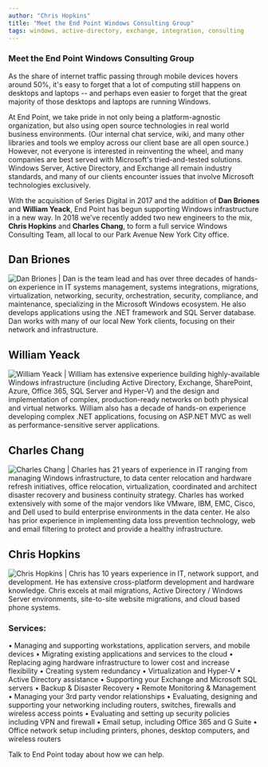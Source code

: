 ```yaml
---
author: "Chris Hopkins"
title: "Meet the End Point Windows Consulting Group"
tags: windows, active-directory, exchange, integration, consulting
---
```


### Meet the End Point Windows Consulting Group

As the share of internet traffic passing through mobile devices hovers around 50%, it's easy to forget that a lot of computing still happens on desktops and laptops -- and perhaps even easier to forget that the great majority of those desktops and laptops are running Windows.

At End Point, we take pride in not only being a platform-agnostic organization, but also using open source technologies in real world business environments. (Our internal chat service, wiki, and many other libraries and tools we employ across our client base are all open source.) However, not everyone is interested in reinventing the wheel, and many companies are best served with Microsoft's tried-and-tested solutions. Windows Server, Active Directory, and Exchange all remain industry standards, and many of our clients encounter issues that involve Microsoft technologies exclusively.

With the acquisition of Series Digital in 2017 and the addition of **Dan Briones** and **William Yeack**, End Point has begun supporting Windows infrastructure in a new way. In 2018 we’ve recently added two new engineers to the mix, **Chris Hopkins** and **Charles Chang**, to form a full service Windows Consulting Team, all local to our Park Avenue New York City office. 

## Dan Briones

![Dan Briones](/dan_briones.jpg "Dan Briones") | Dan is the team lead and has over three decades of hands-on experience in IT systems management, systems integrations, migrations, virtualization, networking, security, orchestration, security, compliance, and maintenance, specializing in the Microsoft Windows ecosystem. He also develops applications using the .NET framework and SQL Server database. Dan works with many of our local New York clients, focusing on their network and infrastructure.

## William Yeack

![William Yeack](/william_yeack.jpg "William Yeack") | William has extensive experience building highly-​available Windows infrastructure (including Active Directory, Exchange, SharePoint, Azure, Office 365, SQL Server and Hyper-V) and the design and implementation of complex, production-​ready networks on both physical and virtual networks. William also has a decade of hands-on experience developing complex .NET applications, focusing on ASP.NET MVC as well as performance-sensitive server applications.

## Charles Chang

![Charles Chang](/charles_chang.jpg "Charles Chang") | Charles has 21 years of experience in IT ranging from managing Windows infrastructure, to data center relocation and hardware refresh initiatives, office relocation, virtualization, coordinated and architect disaster recovery  and business continuity strategy. Charles has worked extensively with some of the major vendors like VMware, IBM, EMC, Cisco, and Dell used to build enterprise environments in the data center. He also has prior experience in implementing data loss prevention technology, web and email filtering to protect and provide a healthy infrastructure.

## Chris Hopkins

![Chris Hopkins](/chris_hopkins.jpg "Chris Hopkins") | Chris has 10 years experience in IT, network support, and development. He has extensive cross-platform development and hardware knowledge. Chris excels at mail migrations, Active Directory / Windows Server environments, site-to-site website migrations, and cloud based phone systems.

### Services:

&#8226; Managing and supporting workstations, application servers, and mobile devices
&#8226; Migrating existing applications and services to the cloud
&#8226; Replacing aging hardware infrastructure to lower cost and increase flexibility 
&#8226; Creating system redundancy
&#8226; Virtualization and Hyper-V
&#8226; Active Directory assistance
&#8226; Supporting your Exchange and Microsoft SQL servers
&#8226; Backup & Disaster Recovery
&#8226; Remote Monitoring & Management
&#8226; Managing your 3rd party vendor relationships
&#8226; Evaluating, designing and supporting your networking including routers, switches, firewalls and wireless access points
&#8226; Evaluating and setting up security policies including VPN and firewall
&#8226; Email setup, including Office 365 and G Suite
&#8226; Office network setup including printers, phones, desktop computers, and wireless routers

Talk to End Point today about how we can help.